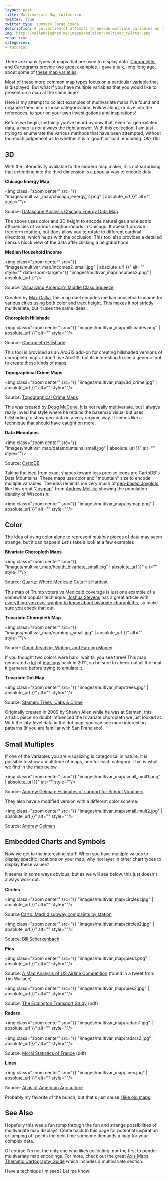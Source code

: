 ```yaml
---
layout: post
title: Multivariate Map Collection
twitter: true
twitter_type: summary_large_image
description: A collection of attempts to encode multiple variables on a map.
img: http://vallandingham.me/images/multivar/multivar_twitter.png
zoom: true
categories:
- tutorial
---
```


There are many types of maps that are used to display data. [Choropleths](http://axismaps.github.io/thematic-cartography/articles/choropleth.html) and [Cartograms](https://en.wikipedia.org/wiki/Cartogram) provide two great examples. I gave a talk, long long ago, about some of [these map varieties](http://vallandingham.me/city_camp_abstract_maps_notes.html).

Most of these more common map types focus on a particular variable that is displayed. But what if you have multiple variables that you would like to present on a map at the same time?

Here is my attempt to collect examples of multivariate maps I've found and organize them into a loose categorization. Follow along, or dive into the references, to spur on your own investigations and inspirations!

Before we begin, certainly you've heard by now that, even for geo-related data, a map is _not_ always the right answer. With this collection, I am just trying to enumerate the various methods that have been attempted, without too much judgement as to whether it is a 'good' or 'bad' encoding. Ok? Ok!


## 3D

With the interactivity available to the modern map maker, it is not surprising that extending into the third dimension is a popular way to encode data.

**Chicago Energy Map**

<img class="zoom center" src="{{ "images/multivar_map/chicago_energy_2.png" | absolute_url }}" alt="" style=""/>

Source: [Datascope Analysis Chicago Energy Data Map](http://chicagoenergy.datascopeanalytics.com/)

The above uses color and 3D height to encode natural gas and electric efficiencies of various neighborhoods in Chicago. It doesn't provide freeform rotation, but does allow you to rotate to different cardinal directions, which helps with the occlusion. This tool also provides a detailed census block view of the data after clicking a neighborhood.

**Median Household Income**

<img class="zoom center" src="{{ "images/multivar_map/incomes2_small.jpg" | absolute_url }}" alt="" style="" data-zoom-target="{{ "images/multivar_map/incomes2.png" | absolute_url }}"/>

Source: [Visualizing America's Middle Class Squeeze](http://metrocosm.com/income-us-cities-1970-2015/)

Created by [Max Galka](https://twitter.com/galka_max), this map duel encodes median household income for various cities using both color and tract height. This makes it not strictly multivariate, but it uses the same ideas.

**Choropleth Hillshade**

<img class="zoom center" src="{{ "images/multivar_map/hillshades.png" | absolute_url }}" alt="" style=""/>

Source: [Choropleth Hillshade](https://github.com/jwasilgeo/choropleth-hillshade)

This tool is provided as an ArcGIS add-on for creating hillshaded versions of choropleth maps. I don't use ArcGIS, but its interesting to see a generic tool to create these kinds of maps.

**Topographical Crime Maps**

<img class="zoom center" src="{{ "images/multivar_map/3d_crime.jpg" | absolute_url }}" alt="" style=""/>

Source: [Topographical Crime Maps](http://www.neatorama.com/2010/06/08/topographical-crime-maps/#!nT1i3)

This was created by [Doug McCune](http://dougmccune.com/blog/). It is not really multivariate, but I always really loved the style where he retains the basemap visual but uses hillshading to show geo-data in a very organic way. It seems like a technique that should have caught on more.  

**Data Mountains**

<img class="zoom center" src="{{ "images/multivar_map/datamountains_small.jpg" | absolute_url }}" alt="" style=""/>

Source: [CartoDB](https://carto.com/blog/data-mountains/)

Taking the idea from exact shapes toward less precise icons are CartoDB's Data Mountains. These maps use color and "mountain" size to encode multiple variables. The idea reminds me very much of [geo-based Joyplots](http://spatial.ly/2014/08/population-lines/0/), like this great "[Joymap](https://bl.ocks.org/armollica/d19483f314189df73fe0235bc633ae59)" from [Andrew Mollica](https://twitter.com/armollica) showing the population density of Wisconsin:

<img class="zoom center" src="{{ "images/multivar_map/joymap.png" | absolute_url }}" alt="" style=""/>

## Color

The idea of using color alone to represent _multiple_ pieces of data may seem strange, but it can happen! Let's take a look at a few examples

**Bivariate Choropleth Maps**

<img class="zoom center" src="{{ "images/multivar_map/health_bivariate_small.jpg" | absolute_url }}" alt="" style=""/>

Source: [Quartz: Where Medicaid Cuts Hit Hardest](https://qz.com/1008167/map-donald-trumps-mean-mean-mean-health-care-bill-is-meanest-to-his-most-crucial-voters/)

This map of Trump voters vs Medicaid coverage is just one example of a somewhat popular technique. [Joshua Stevens](https://twitter.com/jscarto) has a great article with [everything you ever wanted to know about bivariate choropleths](http://www.joshuastevens.net/cartography/make-a-bivariate-choropleth-map/), so make sure you check that out.

**Trivariate Choropleth Map**

<img class="zoom center" src="{{ "images/multivar_map/earnings_small.jpg" | absolute_url }}" alt="" style=""/>

Source: [Good: Reading, Writing, and Earning Money](https://www.good.is/infographics/america-s-richest-counties-and-best-educated-counties#open)

If you thought two colors were hard, wait till you see three! This map generated a [lot](http://flowingdata.com/2011/01/18/open-thread-is-this-map-too-confusing/) of [musings](https://thesocietypages.org/graphicsociology/2011/04/05/reading-writing-earning-bad-good-graphic/) back in 2011, so be sure to check out all the heat it garnered before trying to emulate it.

**Trivariate Dot Map**

<img class="zoom center" src="{{ "images/multivar_map/trees.jpg" | absolute_url }}" alt="" style=""/>

Source: [Stamen: Trees, Cabs & Crime](https://hi.stamen.com/trees-cabs-crime-in-the-venice-biennale-968ea4983177)

Originally created in 2009 by Shawn Allen while he was at Stamen, this artistic piece no doubt influenced the trivariate choropleth we just looked at. With the city-level data in the dot map, you can see more interesting patterns (if you are familiar with San Francisco).

## Small Multiples

If one of the variables you are visualizing is categorical in nature, it is possible to show a multitude of maps, one for each category. That is what we find in the map below.

<img class="zoom center" src="{{ "images/multivar_map/small_mult1.png" | absolute_url }}" alt="" style=""/>

Source: [Andrew Gelman: Estimates of support for School Vouchers](http://andrewgelman.com/2009/07/15/hard_sell_for_b/)

They also have a modified version with a different color scheme:

<img class="zoom center" src="{{ "images/multivar_map/small_mult2.jpg" | absolute_url }}" alt="" style=""/>

Source: [Andrew Gelman](http://andrewgelman.com/2011/04/04/irritating_pseu/)

## Embedded Charts and Symbols

Now we get to the interesting stuff! When you have multiple values to display specific locations on your map, why not layer in other chart types to display these values?

It seems in some ways obvious, but as we will see below, this just doesn't always work out.

**Circles**

<img class="zoom center" src="{{ "images/multivar_map/circles1.jpg" | absolute_url }}" alt="" style=""/>

Source [Carto: Madrid subway complaints by station](https://congosto.carto.com/viz/e5da12e2-9fe7-11e4-bc43-0e853d047bba/public_map)

<img class="zoom center" src="{{ "images/multivar_map/circles2.jpg" | absolute_url }}" alt="" style=""/>

Source: [Bill Scherkenbach](https://scherkwa.wordpress.com/2012/12/12/bivariate-map/)

**Pies**

<img class="zoom center" src="{{ "images/multivar_map/pies1.png" | absolute_url }}" alt="" style=""/>

Source: [A Map Analysis of US Airline Competition](https://twitter.com/wallacetim/status/440326909767852032) (found in a tweet from Tim Wallace)

<img class="zoom center" src="{{ "images/multivar_map/pies2.jpg" | absolute_url }}" alt="" style=""/>

Source: [The Eddington Transport Study](http://webarchive.nationalarchives.gov.uk/20090115123440/http://www.dft.gov.uk/162259/187604/206711/volume2.pdf) (pdf)

**Radars**

<img class="zoom center" src="{{ "images/multivar_map/radars1.jpg" | absolute_url }}" alt="" style=""/>

<img class="zoom center" src="{{ "images/multivar_map/radars2.jpg" | absolute_url }}" alt="" style=""/>

Source: [Moral Statistics of France](https://projecteuclid.org/download/pdfview_1/euclid.ss/1199285037) (pdf)

**Lines**

<img class="zoom center" src="{{ "images/multivar_map/lines.jpg" | absolute_url }}" alt="" style=""/>

Source: [Atlas of American Agriculture](https://archive.org/stream/AtlasOfAmericanAgriculture/5797#page/n33/mode/2up)

Probably my favorite of the bunch, but that's just cause [I like old maps](http://vallandingham.me/seattle_maps/).


## See Also

Hopefully this was a fun romp through the fun and strange possibilities of multivariate map displays. Come back to this page for potential inspiration or jumping off points the next time someone demands a map for your complex data.

Of course I'm not the only one who likes collecting, nor the first to ponder multivariate map encodings. For more, check out the great [Axis Maps Thematic Cartography Guide](http://axismaps.github.io/thematic-cartography/) which includes a multivariate section.

Have a technique I missed? Let me know!
